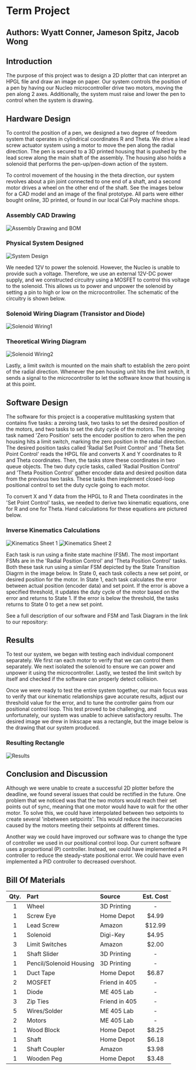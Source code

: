 # Term Project
## Authors: Wyatt Conner, Jameson Spitz, Jacob Wong

## Introduction
The purpose of this project was to design a 2D plotter that can interpret an HPGL file and 
draw an image on paper. Our system controls the position of a pen by having our Nucleo 
microcontroller drive two motors, moving the pen along 2 axes. Additionally, the system 
must raise and lower the pen to control when the system is drawing.

## Hardware Design
To control the position of a pen, we designed a two degree of freedom system that operates 
in cylindrical coordinates R and Theta. We drive a lead screw actuator system using a motor 
to move the pen along the radial direction. The pen is secured to a 3D printed housing that 
is pushed by the lead screw along the main shaft of the assembly. The housing also holds a 
solenoid that performs the pen-up/pen-down action of the system.

To control movement of the housing in the theta direction, our system revolves about a pin joint 
connected to one end of a shaft, and a second motor drives a wheel on the other end of the shaft. 
See the images below for a CAD model and an image of the final prototype. All parts were either 
bought online, 3D printed, or found in our local Cal Poly machine shops.

### Assembly CAD Drawing
![Assembly Drawing and BOM](/Images/ASSEMBLY.JPG)

### Physical System Designed
![System Design](/Images/SystemDesign.jpg)

We needed 12V to power the solenoid. However,  the Nucleo is unable to provide such a voltage. 
Therefore, we use an external 12V-DC power supply, and we constructed circuitry using a MOSFET to 
control this voltage to the solenoid. This allows us to power and unpower the solenoid by setting 
a pin to high or low on the microcontroller. The schematic of the circuitry is shown below.

### Solenoid Wiring Diagram (Transistor and Diode)
![Solenoid Wiring1](/Images/Actual_Solenoid_Circuit.jpg)

### Theoretical Wiring Diagram
![Solenoid Wiring2](/Images/Solenoid.jpg)

Lastly, a limit switch is mounted on the main shaft to establish the zero point of the radial 
direction. Whenever the pen housing unit hits the limit switch, it sends a signal to the 
microcontroller to let the software know that housing is at this point.

## Software Design
The software for this project is a cooperative multitasking system that contains five tasks: a 
zeroing task, two tasks to set the desired position of the motors, and two tasks to set the duty
cycle of the motors. The zeroing task named 'Zero Position' sets the encoder position to zero
when the pen housing hits a limit switch, marking the zero position in the radial direction. The
desired position tasks called 'Radial Set Point Control' and 'Theta Set Point Control' reads the
HPGL file and converts X and Y coordinates to R and Theta coordinates. Then, the tasks store 
these coordinates in two queue objects. The two duty cycle tasks, called 'Radial Position Control'
and 'Theta Position Control' gather encoder data and desired position data from the previous two 
tasks. These tasks then implement closed-loop positional control to set the duty cycle going to 
each motor.

To convert X and Y data from the HPGL to R and Theta coordinates in the 'Set Point Control' 
tasks, we needed to derive two kinematic equations, one for R and one for Theta. Hand calculations
for these equations are pictured below.

### Inverse Kinematics Calculations
![Kinematics Sheet 1](/Images/hand_calcs_1.jpg)
![Kinematics Sheet 2](/Images/hand_calcs_2.jpg)

Each task is run using a finite state machine (FSM). The most important FSMs are in the 'Radial 
Position Control' and 'Theta Position Control' tasks. Both these task run using a similar FSM 
depicted by the State Transition Diagrm in the image below. In State 0, each task collects a new 
set point, or desired position for the motor. In State 1, each task calculates the error between
actual position (encoder data) and set point. If the error is above a specified threshold, it 
updates the duty cycle of the motor based on the error and returns to State 1. If the error is 
below the threshold, the tasks returns to State 0 to get a new set point. 

See a full description of our software and FSM and Task Diagram in the link to our repository:

## Results
To test our system, we began with testing each individual component separately. We first ran each 
motor to verify that we can control them separately. We next isolated the solenoid to ensure we 
can power and unpower it using the microcontroller. Lastly, we tested the limit switch by itself
and checked if the software can properly detect collision. 

Once we were ready to test the entire system together, our main focus was to verify that our 
kinematic relationships gave accurate results, adjust our threshold value for the error, and to 
tune the controller gains from our positional control loop. This test proved to be challenging,
and unfortunately, our system was unable to achieve satisfactory results. The desired image we
drew in Inkscape was a rectangle, but the image below is the drawing that our system produced.

### Resulting Rectangle
![Results](/Images/Results.jpg)

## Conclusion and Discussion
Although we were unable to create a successful 2D plotter before the deadline, we found several
issues that could be rectified in the future. One problem that we noticed was that the two
motors would reach their set points out of sync, meaning that one motor would have to wait for 
the other motor. To solve this, we could have interpolated between two setpoints to create 
several 'inbetween setpoints'. This would reduce the inaccuracies caused by the motors meeting
their setpoints at different times.

Another way we could have improved our software was to change the type of controller we used
in our positional control loop. Our current software uses a proportional (P) controller. Instead,
we could have implemented a PI controller to reduce the steady-state positional error. We could 
have even implemented a PID controller to decreased overshoot.


## Bill Of Materials


| Qty. | Part                    | Source                | Est. Cost |
|:----:|:----------------------  |:----------------------|:---------:|
|  1   | Wheel                   | 3D Printing           |     -     |
|  1   | Screw Eye               | Home Depot            |   $4.99   |
|  1   | Lead Screw              | Amazon                |   $12.99  |
|  1   | Solenoid                | Digi-Key              |   $4.95   |
|  3   | Limit Switches          | Amazon                |   $2.00   |
|  1   | Shaft Slider            | 3D Printing           |     -     |
|  1   | Pencil/Solenoid Housing | 3D Printing           |     -     |
|  1   | Duct Tape               | Home Depot            |   $6.87   |
|  2   | MOSFET                  | Friend in 405         |     -     |
|  1   | Diode                   | ME 405 Lab            |     -     |
|  3   | Zip Ties                | Friend in 405         |     -     |
|  5   | Wires/Solder            | ME 405 Lab            |     -     |
|  2   | Motors                  | ME 405 Lab            |     -     |
|  1   | Wood Block              | Home Depot            |   $8.25   |
|  1   | Shaft                   | Home Depot            |   $6.18   |
|  1   | Shaft Coupler           | Amazon                |   $3.98   |
|  1   | Wooden Peg              | Home Depot            |   $3.48   |

